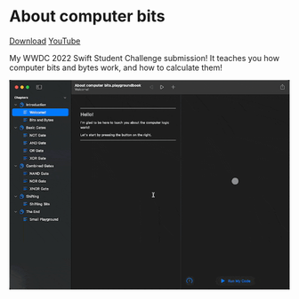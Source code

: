 # About computer bits

[Download](https://github.com/Helloyunho/about_computer_bits/releases)
[YouTube](https://youtu.be/V8Zhc-dDbVI)

My WWDC 2022 Swift Student Challenge submission! It teaches you how computer bits and bytes work, and how to calculate them!

![Enabling a bit in the playground](./assets/bit.gif)
